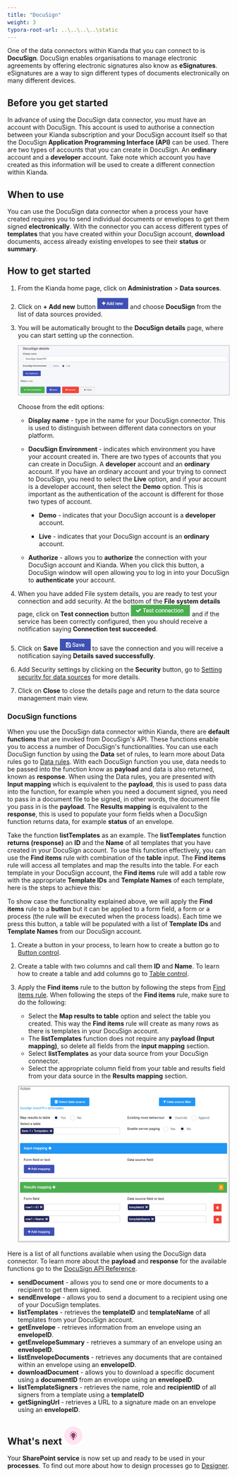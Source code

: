 ```yaml
---
title: "DocuSign"
weight: 3
typora-root-url: ..\..\..\..\static
---
```


One of the data connectors within Kianda that you can connect to is **DocuSign**. DocuSign enables organisations to manage electronic agreements by offering electronic signatures also know as **eSignatures**. eSignatures are a way to sign different types of documents electronically on many different devices.  

## Before you get started

In advance of using the DocuSign data connector, you must have an account with DocuSign. This account is used to authorise a connection between your Kianda subscription and your DocuSign account itself so that the DocuSign **Application Programming Interface (API)** can be used. There are two types of accounts that you can create in DocuSign. An **ordinary** account and a **developer** account. Take note which account you have created as this information will be used to create a different connection within Kianda.

## When to use

You can use the DocuSign data connector when a process your have created requires you to send individual documents or envelopes to get them signed **electronically**. With the connector you can access different types of **templates** that you have created within your DocuSign account, **download** documents, access already existing envelopes to see their **status** or **summary**. 

## How to get started

1. From the Kianda home page, click on **Administration** > **Data sources**.

2. Click on **+ Add new** button ![Add new data connector button](/images/addnew.png) and choose **DocuSign** from the list of data sources provided.

3. You will be automatically brought to the **DocuSign details** page, where you can start setting up the connection.

   ![DocuSign details page](/images/docusign-details.jpg) 

   Choose from the edit options:

   - **Display name** - type in the name for your DocuSign connector. This is used to distinguish between different data connectors on your platform.
   - **DocuSign Environment** - indicates which environment you have your account created in. There are two types of accounts that you can create in DocuSign. A **developer** account and an **ordinary** account. If you have an ordinary account and your trying to connect to DocuSign, you need to select the **Live** option, and if your account is a developer account, then select the **Demo** option. This is important as the authentication of the account is different for those two types of account.
     - **Demo** - indicates that your DocuSign account is a **developer** account.

     - **Live** - indicates that your DocuSign account is an **ordinary** account.

   - **Authorize** - allows you to **authorize** the connection with your DocuSign account and Kianda. When you click this button, a DocuSign window will open allowing you to log in into your DocuSign to **authenticate** your account.

4. When you have added File system details, you are ready to test your connection and add security. At the bottom of the **File system details** page, click on **Test connection** button ![Test connection for REST Service](/images/test-connection.jpg) and if the service has been correctly configured, then you should receive a notification saying **Connection test succeeded**.

5. Click on **Save** ![Save connection button](/images/save-connection.jpg) to save the connection and you will receive a notification saying **Details saved successfully**.

6. Add Security settings by clicking on the **Security** button, go to [Setting security for data sources](/docs/platform/connectors/#setting-security-for-data-sources) for more details.

7. Click on **Close** to close the details page and return to the data source management main view.

### DocuSign functions

When you use the DocuSign data connector within Kianda, there are **default functions** that are invoked from DocuSign's API. These functions enable you to access a number of DocuSign's functionalities. You can use each DocuSign function by using the **Data** set of rules, to learn more about Data rules go to [Data rules](/docs/platform/rules/data/). With each DocuSign function you use, data needs to be passed into the function know as **payload** and data is also returned, known as **response**. When using the Data rules, you are presented with **Input mapping** which is equivalent to the **payload**, this is used to pass data into the function, for example when you need a document signed, you need to pass in a document file to be signed, in other words, the document file you pass in is the **payload**. The **Results mapping** is equivalent to the **response**, this is used to populate your form fields when a DocuSign function returns data, for example **status** of an envelope.

Take the function **listTemplates** as an example. The **listTemplates** function **returns (response)** an **ID** and the **Name** of all templates that you have created in your DocuSign account. To use this function effectively, you can use the **Find items** rule with combination of the **table** input. The **Find items** rule will access all templates and map the results into the table. For each template in your DocuSign account, the **Find items** rule will add a table row with the appropriate **Template IDs** and **Template Names** of each template, here is the steps to achieve this:

To show case the functionality explained above, we will apply the **Find items** rule to a **button** but it can be applied to a form field, a form or a process (the rule will be executed when the process loads). Each time we press this button, a table will be populated with a list of **Template IDs** and **Template Names** from our DocuSign account.

1. Create a button in your process, to learn how to create a button go to [Button control](/docs/platform/controls/actions/button/).

2. Create a table with two columns and call them **ID** and **Name**. To learn how to create a table and add columns go to [Table control](/docs/platform/controls/input/table/).

3. Apply the **Find items** rule to the button by following the steps from [Find items rule](/docs/platform/rules/data/find-items/). When following the steps of the **Find items** rule, make sure to do the following:

   - Select the **Map results to table** option and select the table you created. This way the **Find items** rule will create as many rows as there is templates in your DocuSign account. 
   - The **listTemplates** function does not require any **payload (Input mapping)**, so delete all fields from the **input mapping** section.
   - Select **listTemplates** as your data source from your DocuSign connector.
   - Select the appropriate column field from your table and results field from your data source in the **Results mapping** section.

   ![Find items rule ](/images/docusign-find-items.jpg)

Here is a list of all functions available when using the DocuSign data connector. To learn more about the **payload** and **response** for the available functions go to the [DocuSign API Reference](https://developers.docusign.com/docs/esign-rest-api/reference/).

- **sendDocument** - allows you to send one or more documents to a recipient to get them signed.
- **sendEnvelope** - allows you to send a document to a recipient using one of your DocuSign templates.
- **listTemplates** - retrieves the **templateID** and **templateName** of all templates from your DocuSign account.
- **getEnvelope** - retrieves information from an envelope using an **envelopeID**.
- **getEnvelopeSummary** - retrieves a summary of an envelope using an **envelopeID**.
- **listEnvelopeDocuments** - retrieves any documents that are contained within an envelope using an **envelopeID**.
- **downloadDocument** - allows you to download a specific document using a **documentID** from an envelope using an **envelopeID**.
- **listTemplateSigners** - retrieves the name, role and **recipientID** of all signers from a template using a **templateID**
- **getSigningUrl** - retrieves a URL to a signature made on an envelope using an **envelopeID**.

## What's next  ![Idea icon](/images/18.png)

Your **SharePoint service** is now set up and ready to be used in your **processes**. To find out more about how to design processes go to [Designer](/docs/platform/application-designer/designer/).
